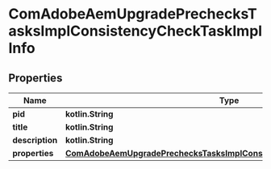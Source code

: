 
# ComAdobeAemUpgradePrechecksTasksImplConsistencyCheckTaskImplInfo

## Properties
Name | Type | Description | Notes
------------ | ------------- | ------------- | -------------
**pid** | **kotlin.String** |  |  [optional]
**title** | **kotlin.String** |  |  [optional]
**description** | **kotlin.String** |  |  [optional]
**properties** | [**ComAdobeAemUpgradePrechecksTasksImplConsistencyCheckTaskImplProperties**](ComAdobeAemUpgradePrechecksTasksImplConsistencyCheckTaskImplProperties.md) |  |  [optional]



